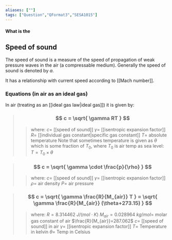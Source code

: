 ```yaml
---
aliases: [""]
tags: ["Question","QFormat3","SESA1015"]
---
```


#### What is the
## Speed of sound
The speed of sound is a measure of the speed of propagation of weak pressure waves in the air (a compressable medium).
Generally the speed of sound is denoted by $a$. 

It has a relationship with current speed according to [[Mach number]].

### Equations (in air as an ideal gas)

In air (treating as an [[ideal gas law|ideal gas]]) it is given by:
> ### $$ c = \sqrt{ \gamma RT } $$ 
>> where:
>> $c=$ [[speed of sound]] 
>> $\gamma=$ [[isentropic expansion factor]]
>> $R=$ [[individual gas constant|specific gas constant]]
>> $T=$ absolute temperature
>> Note that sometimes temperature is given as $\theta$ which is some fraction of $T_{0}$, where $T_{0}$ is air temp as sea level:
>> $T=T_{0} \times \theta$

> ### $$ c = \sqrt{ \gamma \cdot \frac{p}{\rho} } $$ 
>> where:
>> $c=$ [[speed of sound]] 
>> $\gamma=$ [[isentropic expansion factor]]
>> $\rho=$ air density
>> $P=$ air pressure

> ### $$ c = \sqrt{ \gamma \frac{R}{M_{air}} T } = \sqrt{ \gamma \frac{R}{M_{air}} (\theta+273.15) } $$ 
>> where:
>> $R=8.314462\:J/(mol\cdot K)$
>> $M_{air}=0.028964\:kg/mol=$ molar gas constant of air
>> $\frac{R}{M_{air}}=287.062$
>> $c=$ [[speed of sound]] in air
>> $\gamma=$ [[isentropic expansion factor]]
>> $T=$ Temperature in kelvin
>> $\theta=$ Temp in Celsius